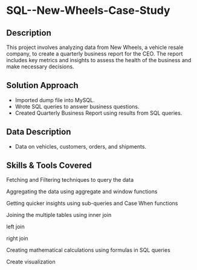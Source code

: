 # SQL--New-Wheels-Case-Study


## Description
This project involves analyzing data from New Wheels, a vehicle resale company, to create a quarterly business report for the CEO. The report includes key metrics and insights to assess the health of the business and make necessary decisions.

## Solution Approach
- Imported dump file into MySQL.
- Wrote SQL queries to answer business questions.
- Created Quarterly Business Report using results from SQL queries.

## Data Description
- Data on vehicles, customers, orders, and shipments.

## Skills & Tools Covered
Fetching and Filtering techniques to query the data

Aggregating the data using aggregate and window functions

Getting quicker insights using sub-queries and Case When functions

Joining the multiple tables using inner join

left join

right join

Creating mathematical calculations using formulas in SQL queries

Create visualization


